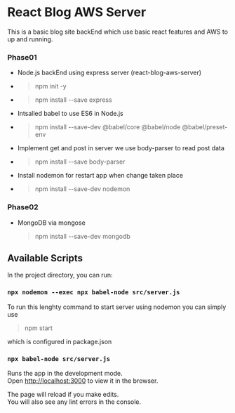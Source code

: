 # React Blog AWS Server

This is a basic blog site backEnd which use basic react features and AWS to up and running.

### Phase01

- Node.js backEnd using express server (react-blog-aws-server)
- > npm init -y
- > npm install --save express
- Intsalled babel to use ES6 in Node.js
- > npm install --save-dev @babel/core @babel/node @babel/preset-env
- Implement get and post in server we use body-parser to read post data
- > npm install --save body-parser
- Install nodemon for restart app when change taken place
- > npm install --save-dev nodemon

### Phase02

- MongoDB via mongose
  > npm install --save-dev mongodb

## Available Scripts

In the project directory, you can run:

### `npx nodemon --exec npx babel-node src/server.js`

To run this lenghty command to start server using nodemon you can simply use

> npm start

which is configured in package.json

### `npx babel-node src/server.js`

Runs the app in the development mode.\
Open [http://localhost:3000](http://localhost:3000) to view it in the browser.

The page will reload if you make edits.\
You will also see any lint errors in the console.
